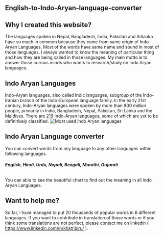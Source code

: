 ## English-to-Indo-Aryan-language-converter

## Why I created this website?
The languages spoken in Nepal, Bangladesh, India, Pakistan and Srilanka have so much in common because they come from same origin of Indo-Aryan Languages. Most of the words have same name and sound in most of those languages. I always wanted to know the meaning of particular thing and how they are being called in those languages. My main motto is to answer those curious minds who wants to research/study on Indo Aryan languages. 

## Indo Aryan Languages
Indo-Aryan languages, also called Indic languages, subgroup of the Indo-Iranian branch of the Indo-European language family. In the early 21st century, Indo-Aryan languages were spoken by more than 800 million people, primarily in India, Bangladesh, Nepal, Pakistan, Sri Lanka and the Maldives. There are 219 Indo-Aryan languages, some of which are yet to be definitively classified.
![Most used Indo Aryan languages](https://ibb.co/7G8YvNM)

## Indo Aryan Language converter
You can convert words from any language to any other languages within following languages.
###### **English, Hindi, Urdu, Nepali, Bengali, Marathi, Gujarati**
You can able to see the beautiful chart to find out the meaning in all Indo Aryan Languages.


## Want to help me?
So far, I have managed to put 20 thousands of popular words in 8 different languages. If you want to contribute in translation of those words or if you think some translations are not perfect, please contact me on linkedin ( https://www.linkedin.com/in/khatribiru/ ).
